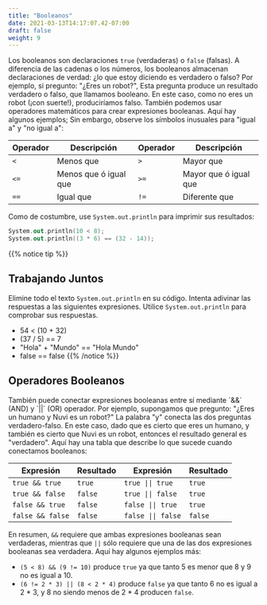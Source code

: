 ```yaml
---
title: "Booleanos"
date: 2021-03-13T14:17:07.42-07:00
draft: false
weight: 9
---
```

Los booleanos son declaraciones `true` (verdaderas) o `false` (falsas). A diferencia de las cadenas o los números, los booleanos almacenan declaraciones de verdad: ¿lo que estoy diciendo es verdadero o falso? Por ejemplo, si pregunto: "¿Eres un robot?", Esta pregunta produce un resultado verdadero o falso, que llamamos booleano. En este caso, como no eres un robot (¡con suerte!), produciríamos falso. También podemos usar operadores matemáticos para crear expresiones booleanas. Aquí hay algunos ejemplos; Sin embargo, observe los símbolos inusuales para "igual a" y "no igual a":

| Operador | Descripción           | Operador | Descripción              |
| -------- | --------------------- | -------- | ------------------------ |
| `<`      | Menos que             | `>`      | Mayor que                |
| `<=`     | Menos que ó igual que | `>=`     | Mayor que ó igual que    |
| `==`     | Igual que             | `!=`     | Diferente que            |

Como de costumbre, use `System.out.println` para imprimir sus resultados:

```kotlin
System.out.println(10 < 8);
System.out.println((3 * 6) == (32 - 14));
```
{{% notice tip %}}
## Trabajando Juntos

Elimine todo el texto `System.out.println` en su código. Intenta adivinar las respuestas a las siguientes expresiones. Utilice `System.out.println` para comprobar sus respuestas.

- 54 < (10 + 32)
- (37 / 5) == 7
- "Hola" + "Mundo" == "Hola Mundo"
- false == false
{{% /notice %}}

## Operadores Booleanos

También puede conectar expresiones booleanas entre sí mediante ´&&´ (AND) y ´||´ (OR) operador. Por ejemplo, supongamos que pregunto: "¿Eres un humano y Nuvi es un robot?" La palabra "y" conecta las dos preguntas verdadero-falso. En este caso, dado que es cierto que eres un humano, y también es cierto que Nuvi es un robot, entonces el resultado general es "verdadero". Aquí hay una tabla que describe lo que sucede cuando conectamos booleanos:  

| Expresión                   | Resultado  | Expresión                            | Resultado  |
| --------------------------- | -------- | ------------------------------------- | ------- |
| <code>true && true</code>   | `true`   | <code>true &#124;&#124; true</code>   | `true`  |
| <code>true && false</code>  | `false`  | <code>true &#124;&#124; false</code>  | `true`  |
| <code>false && true</code>  | `false`  | <code>false &#124;&#124; true</code>  | `true`  |
| <code>false && false</code> | `false`  | <code>false &#124;&#124; false</code> | `false` | 

En resumen, `&&` requiere que ambas expresiones booleanas sean verdaderas, mientras que `||` sólo requiere que una de las dos expresiones booleanas sea verdadera. Aquí hay algunos ejemplos más:

- `(5 < 8) && (9 != 10)` produce `true` ya que tanto 5 es menor que 8 y 9 no es igual a 10.
- `(6 != 2 * 3) || (8 < 2 * 4)` produce `false` ya que tanto 6 no es igual a 2 * 3, y 8 no siendo menos de 2 * 4 producen `false`.
